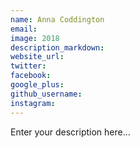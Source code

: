 ```yaml
---
name: Anna Coddington
email:
image: 2018
description_markdown:
website_url:
twitter:
facebook:
google_plus:
github_username:
instagram:
---
```


Enter your description here...
